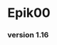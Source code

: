 # Epik00
### version 1.16

<!--
**Epik00/Epik00** is a ✨ _special_ ✨ repository because its `README.md` (this file) appears on your GitHub profile.
-->

